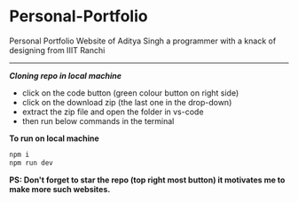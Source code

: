 # Personal-Portfolio

Personal Portfolio Website of Aditya Singh a programmer with a knack of designing from IIIT Ranchi
<br>

  <hr>

**_Cloning repo in local machine_**

- click on the code button (green colour button on right side)
- click on the download zip (the last one in the drop-down)
- extract the zip file and open the folder in vs-code
- then run below commands in the terminal

**To run on local machine**

```js
npm i
npm run dev
```

**PS: Don't forget to star the repo (top right most button) it motivates me to make more such websites.**
